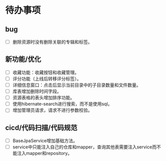# 待办事项

## bug

- [ ] 删除资源时没有删除关联的专辑和标签。

## 新功能/优化

- [ ] 收藏功能：收藏按钮和收藏管理。
- [ ] 评分功能（上线后转移评分标签）。
- [ ] 详细信息窗口：点击后显示当前目录中的子目录数量和文件数量。
- [ ] 库表增加删除时间字段。
- [ ] 资源表格的表头增加排序功能。
- [ ] 使用hibernate-search进行搜索，而不是使用sql。
- [ ] 增加管理员请求，请求不进行参数校验。

## cicd/代码扫描/代码规范

- [ ] BaseJpaService增加基础方法。
- [ ] service中只能注入自己的仓库和mapper，查询其他表需要注入service而不能注入mapper和repository。
